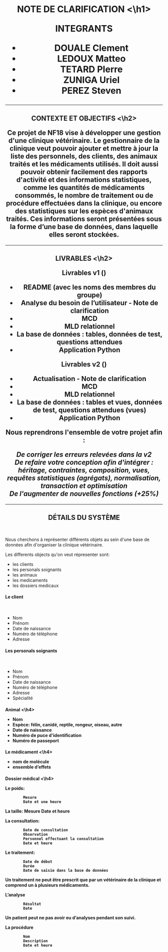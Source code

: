 <h1 align="center"> NOTE DE CLARIFICATION <\h1> <br>

**INTEGRANTS**

* DOUALE Clement
* LEDOUX Matteo
* TETARD PIerre
* ZUNIGA Uriel
* PEREZ Steven

<hr>

<h2 align="center"> CONTEXTE ET OBJECTIFS <\h2>

Ce projet de NF18 vise à développer une gestion d'une clinique vétérinaire. 
Le gestionnaire de la clinique veut pouvoir ajouter et mettre à jour la liste des personnels, des clients, des animaux traités et les médicaments utilisés. Il doit aussi pouvoir obtenir facilement des rapports d'activité et des informations statistiques, comme les quantités de médicaments consommés, le nombre de traitement ou de procédure effectuées dans la clinique, ou encore des statistiques sur les espèces d'animaux traités.
Ces informations seront présentées sous la forme d’une base de données, dans laquelle elles seront stockées. 


<hr>

<h2 align="center"> LIVRABLES <\h2> <br> 


 Livrables v1 () 
<br>

- README (avec les noms des membres du groupe)
- Analyse du besoin de l’utilisateur - Note de clarification
- MCD
- MLD relationnel
- La base de données : tables, données de test, questions attendues
- Application Python

Livrables v2 ()
<br>

- Actualisation - Note de clarification
- MCD
- MLD relationnel
- La base de données  : tables et vues, données de test, questions attendues (vues)
- Application Python


Nous reprendrons l'ensemble de votre projet afin :

*De corriger les erreurs relevées dans la v2 <br>
De refaire votre conception afin d'intégrer : héritage, contraintes, composition, vues, requêtes statistiques (agrégats), normalisation, transaction et optimisation<br>
De l'augmenter de nouvelles fonctions (+25%)*

<hr>



<h2 align="center"> DÉTAILS DU SYSTÈME </h2> <br> 

Nous cherchons à représenter différents objets au sein d'une base de données afin d'organiser la clinique vétérinaire.

Les differents objects qu'on veut répresenter sont:

* les clients
* les personals soignants
* les animaux
* les medicaments
* les dossiers medicaux


<h4> Le client </h4> <br> 

- Nom
- Prénom
- Date de naissance
- Numéro de téléphone
- Adresse

<h4> Les personals soignants </h4> <br> 

- Nom
- Prénom
- Date de naissance
- Numéro de téléphone
- Adresse
- Spécialité

<h4> Animal  <\h4> <br> 

- Nom
- Espèce: félin, canidé, reptile, rongeur, oiseau, autre
- Date de naissance
- Numéro  de puce d'identification
- Numéro de passeport

<h4> Le médicament <\h4> <br>


- nom de molécule
- ensemble d’effets

<h4> Dossier médical  <\h4> <br>


Le poids:

            Mesure
            Date et une heure 

La taille: 
            Mesure 
            Date et heure


La consultation:

            Date de consultation
            Observation
            Personnel effectuant la consultation
            Date et heure

Le traitement:

            Date de début
            Durée
            Date de saisie dans la base de données


Un traitement ne peut être prescrit que par un vétérinaire de la clinique et comprend un à plusieurs médicaments.

L’analyse

            Résultat
            Date 


Un patient peut ne pas avoir eu d’analyses pendant son suivi.

La procédure

            Nom
            Description
            Date et heure

